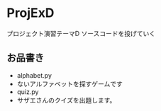 # ProjExD
プロジェクト演習テーマD
ソースコードを投げていく

## お品書き
- alphabet.py
 - ないアルファベットを探すゲームです
- quiz.py
 - サザエさんのクイズを出題します。

